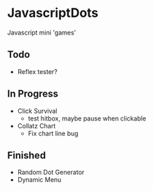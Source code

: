 # JavascriptDots
Javascript mini 'games'
## Todo
- Reflex tester?

## In Progress
- Click Survival
    - test hitbox, maybe pause when clickable
- Collatz Chart
    - Fix chart line bug

## Finished
- Random Dot Generator
- Dynamic Menu

